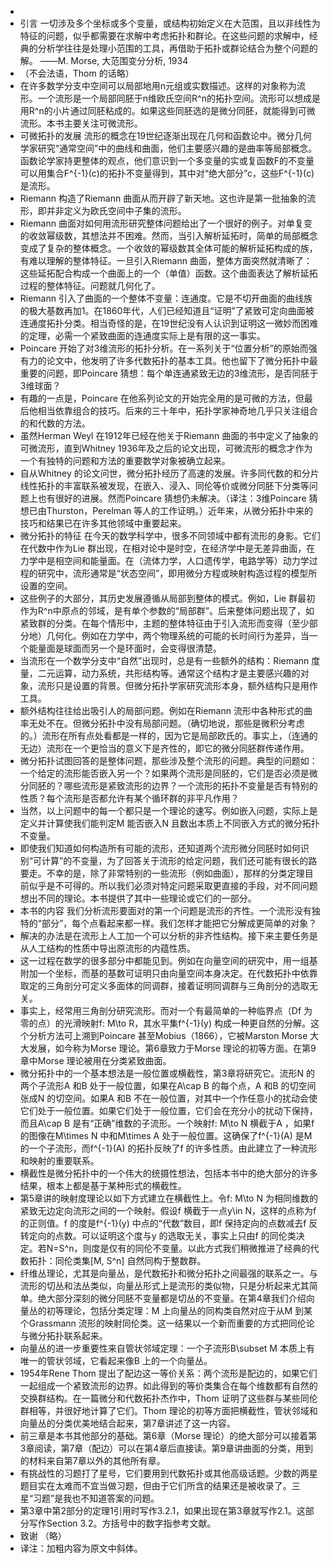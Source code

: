 -
- 引言
    一切涉及多个坐标或多个变量，或结构初始定义在大范围，且以非线性为特征的问题，似乎都需要在求解中考虑拓扑和群论。在这些问题的求解中，经典的分析学往往是处理小范围的工具，再借助于拓扑或群论结合为整个问题的解。                                ——M. Morse, 大范围变分分析, 1934
- （不会法语，Thom 的话略）
- 在许多数学分支中空间可以局部地用n元组或实数描述。这样的对象称为流形。一个流形是一个局部同胚于n维欧氏空间R^n的拓扑空间。流形可以想成是用R^n的小片通过同胚粘成的。如果这些同胚选的是微分同胚，就能得到可微流形。本书主要关注可微流形。
- 可微拓扑的发展
    流形的概念在19世纪逐渐出现在几何和函数论中。微分几何学家研究“通常空间”中的曲线和曲面，他们主要感兴趣的是曲率等局部概念。函数论学家持更整体的观点，他们意识到一个多变量的实或复函数F的不变量可以用集合F^{-1}(c)的拓扑不变量得到，其中对“绝大部分”c，这些F^{-1}(c)是流形。
- Riemann 构造了Riemann 曲面从而开辟了新天地。这也许是第一批抽象的流形，即并非定义为欧氏空间中子集的流形。
- Riemann 曲面对如何用流形研究整体问题给出了一个很好的例子。对单复变的收敛幂级数，其想法并不困难。然而，当引入解析延拓时，简单的局部概念变成了复杂的整体概念。一个收敛的幂级数其全体可能的解析延拓构成的族，有难以理解的整体特征。一旦引入Riemann 曲面，整体方面突然就清晰了：这些延拓配合构成一个曲面上的一个（单值）函数。这个曲面表达了解析延拓过程的整体特征。问题就几何化了。
- Riemann 引入了曲面的一个整体不变量：连通度。它是不切开曲面的曲线族的极大基数再加1。在1860年代，人们已经知道且“证明”了紧致可定向曲面被连通度拓扑分类。相当奇怪的是，在19世纪没有人认识到证明这一微妙而困难的定理，必需一个紧致曲面的连通度实际上是有限的这一事实。
- Poincare 开始了对3维流形的拓扑分析。在一系列关于“位置分析”的原始而强有力的论文中，他发明了许多代数拓扑的基本工具。他也留下了微分拓扑中最重要的问题，即Poincare 猜想：每个单连通紧致无边的3维流形，是否同胚于3维球面？
- 有趣的一点是，Poincare 在他系列论文的开始完全用的是可微的方法，但最后他相当依靠组合的技巧。后来的三十年中，拓扑学家神奇地几乎只关注组合的和代数的方法。
- 虽然Herman Weyl 在1912年已经在他关于Riemann 曲面的书中定义了抽象的可微流形，直到Whitney 1936年及之后的论文出现，可微流形的概念才作为一个有独特的问题和方法的重要数学对象被确立起来。
- 自从Whitney 的论文问世，微分拓扑经历了高速的发展。许多同代数的和分片线性拓扑的丰富联系被发现，在嵌入、浸入、同伦等价或微分同胚下分类等问题上也有很好的进展。然而Poincare 猜想仍未解决。（译注：3维Poincare 猜想已由Thurston，Perelman 等人的工作证明。）近年来，从微分拓扑中来的技巧和结果已在许多其他领域中重要起来。
- 微分拓扑的特征
    在今天的数学科学中，很多不同领域中都有流形的身影。它们在代数中作为Lie 群出现，在相对论中是时空，在经济学中是无差异曲面，在力学中是相空间和能量面。在（流体力学，人口遗传学，电路学等）动力学过程的研究中，流形通常是“状态空间”，即用微分方程或映射构造过程的模型所设置的空间。
- 这些例子的大部分，其历史发展遵循从局部到整体的模式。例如，Lie 群最初作为R^n中原点的邻域，是有单个参数的“局部群”。后来整体问题出现了，如紧致群的分类。在每个情形中，主题的整体特征由于引入流形而变得（至少部分地）几何化。例如在力学中，两个物理系统的可能的长时间行为差异，当一个能量面是球面而另一个是环面时，会变得很清楚。
- 当流形在一个数学分支中“自然”出现时，总是有一些额外的结构：Riemann 度量，二元运算，动力系统，共形结构等。通常这个结构才是主要感兴趣的对象，流形只是设置的背景。但微分拓扑学家研究流形本身，额外结构只是用作工具。
- 额外结构往往给出吸引人的局部问题。例如在Riemann 流形中各种形式的曲率无处不在。但微分拓扑中没有局部问题。（确切地说，那些是微积分考虑的。）流形在所有点处看都是一样的，因为它是局部欧氏的。事实上，（连通的无边）流形在一个更恰当的意义下是齐性的，即它的微分同胚群传递作用。
- 微分拓扑试图回答的是整体问题，那些涉及整个流形的问题。典型的问题如：一个给定的流形能否嵌入另一个？如果两个流形是同胚的，它们是否必须是微分同胚的？哪些流形是紧致流形的边界？一个流形的拓扑不变量是否有特别的性质？每个流形是否都允许有某个循环群的非平凡作用？
- 当然，以上问题中的每一个都只是一个理论的速写。例如嵌入问题，实际上是定义并计算使我们能判定M 能否嵌入N 且数出本质上不同嵌入方式的微分拓扑不变量。
- 即使我们知道如何构造所有可能的流形，还知道两个流形微分同胚时如何识别“可计算”的不变量，为了回答关于流形的给定问题，我们还可能有很长的路要走。不幸的是，除了非常特别的一些流形（例如曲面），那样的分类定理目前似乎是不可得的。所以我们必须对特定问题采取更直接的手段，对不同问题想出不同的理论。本书提供了其中一些理论或它们的一部分。
- 本书的内容
    我们分析流形要面对的第一个问题是流形的齐性。一个流形没有独特的“部分”，每个点看起来都一样。我们怎样才能把它分解成更简单的对象？
- 解决的办法是在流形上人工加一个可以分析的非齐性结构。接下来主要任务是从人工结构的性质中导出原流形的内蕴性质。
- 这一过程在数学的很多部分中都能见到。例如在向量空间的研究中，用一组基附加一个坐标，而基的基数可证明只由向量空间本身决定。在代数拓扑中依靠取定的三角剖分可定义多面体的同调群，接着证明同调群与三角剖分的选取无关。
- 事实上，经常用三角剖分研究流形。而对一个有最简单的一种临界点（Df 为零的点）的光滑映射f: M\to R，其水平集f^{-1}(y) 构成一种更自然的分解。这个分析方法可上溯到Poincare 甚至Mobius（1866），它被Marston Morse 大大发展，如今称为Morse 理论。第6章致力于Morse 理论的初等方面。在第9章中Morse 理论被用在分类紧致曲面。
- 微分拓扑中的一个基本想法是一般位置或横截性，第3章将研究它。流形N 的两个子流形A 和B 处于一般位置，如果在A\cap B 的每个点，A 和B 的切空间张成N 的切空间。如果A 和B 不在一般位置，对其中一个作任意小的扰动会使它们处于一般位置。如果它们处于一般位置，它们会在充分小的扰动下保持，而且A\cap B 是有“正确”维数的子流形。一个映射f: M\to N 横截于A ，如果f 的图像在M\times N 中和M\times A 处于一般位置。这确保了f^{-1}(A) 是M 的一个子流形，而f^{-1}(A) 的拓扑反映了f 的许多性质。由此建立了一种流形和映射的重要联系。
- 横截性是微分拓扑中的一个伟大的统摄性想法，包括本书中的绝大部分的许多结果，根本上都是基于某种形式的横截性。
- 第5章讲的映射度理论以如下方式建立在横截性上。令f: M\to N 为相同维数的紧致无边定向流形之间的一个映射。假设f 横截于一点y\in N，这样的点称为f 的正则值。f 的度是f^{-1}(y) 中点的“代数”数目，即f 保持定向的点数减去f 反转定向的点数。可以证明这个度与y 的选取无关，事实上只由f 的同伦类决定。若N=S^n，则度是仅有的同伦不变量。以此方式我们稍微推进了经典的代数拓扑：同伦类集[M, S^n] 自然同构于整数群。
- 纤维丛理论，尤其是向量丛，是代数拓扑和微分拓扑之间最强的联系之一。与流形的切丛和法丛类似，向量丛形式上是流形的类似物，只是分析起来尤其简单。绝大部分深刻的微分同胚不变量都是切丛的不变量。在第4章我们介绍向量丛的初等理论，包括分类定理：M 上向量丛的同构类自然对应于从M 到某个Grassmann 流形的映射同伦类。这一结果以一个新而重要的方式把同伦论与微分拓扑联系起来。
- 向量丛的进一步重要性来自管状邻域定理：一个子流形B\subset M 本质上有唯一的管状邻域，它看起来像B 上的一个向量丛。
- 1954年Rene Thom 提出了配边这一等价关系：两个流形是配边的，如果它们一起组成一个紧致流形的边界。如此得到的等价类集合在每个维数都有自然的交换群结构。在一篇微分和代数拓扑杰作中，Thom 证明了这些群与某些同伦群相等，并很好地计算了它们。Thom 理论的初等方面把横截性，管状邻域和向量丛的分类优美地结合起来，第7章讲述了这一内容。
- 前三章是本书其他部分的基础。第6章（Morse 理论）的绝大部分可以接着第3章阅读，第7章（配边）可以在第4章后直接读。第9章讲曲面的分类，用到的材料来自第7章以外的其他所有章。
- 有挑战性的习题打了星号，它们要用到代数拓扑或其他高级话题。少数的两星题目实在太难而不宜当做习题，但由于它们所含的结果还是被收录了。三星“习题”是我也不知道答案的问题。
- 第3章中第2部分的定理1引用时写作3.2.1，如果出现在第3章就写作2.1。这部分写作Section 3.2。方括号中的数字指参考文献。
- 致谢
  （略）
- 译注：加粗内容为原文中斜体。